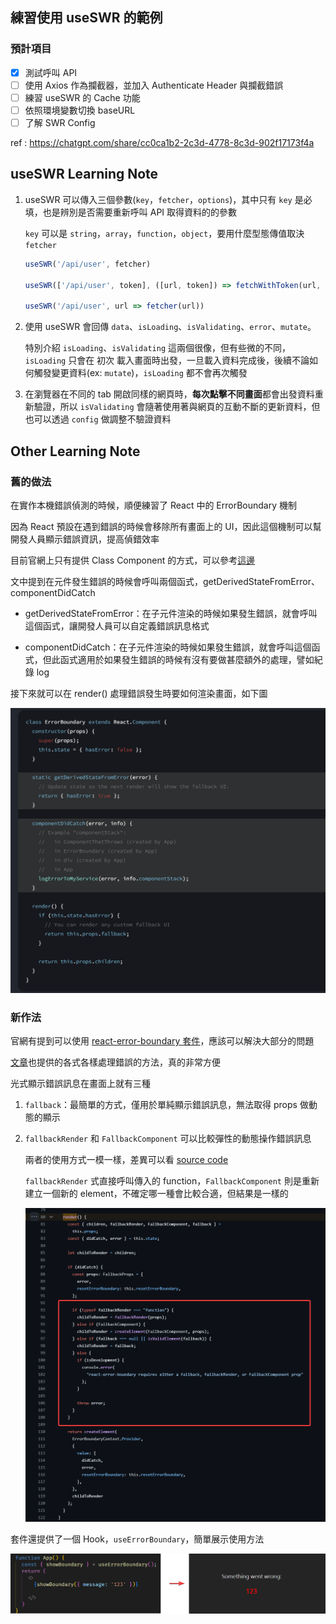 ## 練習使用 useSWR 的範例

### 預計項目

- [x] 測試呼叫 API
- [ ] 使用 Axios 作為攔截器，並加入 Authenticate Header 與攔截錯誤
- [ ] 練習 useSWR 的 Cache 功能
- [ ] 依照環境變數切換 baseURL
- [ ] 了解 SWR Config

ref : https://chatgpt.com/share/cc0ca1b2-2c3d-4778-8c3d-902f17173f4a

## useSWR Learning Note

1. useSWR 可以傳入三個參數(`key`，`fetcher`，`options`)，其中只有 `key` 是必填，也是辨別是否需要重新呼叫 API 取得資料的的參數

   `key` 可以是 `string`，`array`，`function`，`object`，要用什麼型態傳值取決 `fetcher`

   ``` ts
   useSWR('/api/user', fetcher)

   useSWR(['/api/user', token], ([url, token]) => fetchWithToken(url, token))

   useSWR('/api/user', url => fetcher(url))   
   ```


2. 使用 useSWR 會回傳 `data`、`isLoading`、`isValidating`、`error`、`mutate`。

   特別介紹 `isLoading`、`isValidating` 這兩個很像，但有些微的不同，`isLoading` 只會在 初次 載入畫面時出發，一旦載入資料完成後，後續不論如何觸發變更資料(ex: `mutate`)，`isLoading` 都不會再次觸發

3. 在瀏覽器在不同的 tab 開啟同樣的網頁時，**每次點擊不同畫面**都會出發資料重新驗證，所以 `isValidating` 會隨著使用著與網頁的互動不斷的更新資料，但也可以透過 `config` 做調整不驗證資料


## Other Learning Note

### 舊的做法
在實作本機錯誤偵測的時候，順便練習了 React 中的 ErrorBoundary 機制

因為 React 預設在遇到錯誤的時候會移除所有畫面上的 UI，因此這個機制可以幫開發人員顯示錯誤資訊，提高偵錯效率

目前官網上只有提供 Class Component 的方式，可以參考[這邊](https://react.dev/reference/react/Component#catching-rendering-errors-with-an-error-boundary)

文中提到在元件發生錯誤的時候會呼叫兩個函式，getDerivedStateFromError、componentDidCatch

* getDerivedStateFromError：在子元件渲染的時候如果發生錯誤，就會呼叫這個函式，讓開發人員可以自定義錯誤訊息格式


* componentDidCatch：在子元件渲染的時候如果發生錯誤，就會呼叫這個函式，但此函式適用於如果發生錯誤的時候有沒有要做甚麼額外的處理，譬如紀錄 log

接下來就可以在 render() 處理錯誤發生時要如何渲染畫面，如下圖

![errorBoundaryByCustom](/doc-imgs/errorBoundaryByCustom.png)


### 新作法

官網有提到可以使用 [react-error-boundary 套件](https://github.com/bvaughn/react-error-boundary)，應該可以解決大部分的問題

[文章](https://github.com/bvaughn/react-error-boundary)也提供的各式各樣處理錯誤的方法，真的非常方便

光式顯示錯誤訊息在畫面上就有三種

1. `fallback`：最簡單的方式，僅用於單純顯示錯誤訊息，無法取得 props 做動態的顯示

2. `fallbackRender` 和 `FallbackComponent` 可以比較彈性的動態操作錯誤訊息
   
   兩者的使用方式一模一樣，差異可以看 [source code](https://github.com/bvaughn/react-error-boundary/blob/master/src/ErrorBoundary.ts#L80)

   `fallbackRender` 式直接呼叫傳入的 function，`FallbackComponent` 則是重新建立一個新的 element，不確定哪一種會比較合適，但結果是一樣的

   ![errorBoundaryByPackage](/doc-imgs/errorBoundaryByPackage.png)

套件還提供了一個 Hook，`useErrorBoundary`，簡單展示使用方法

![alt text](/doc-imgs/useErrorBoundary.png)